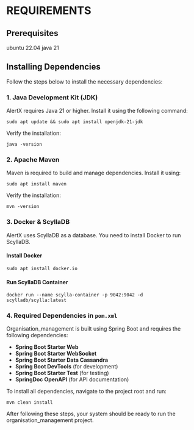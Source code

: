 # REQUIREMENTS

## Prerequisites
ubuntu 22.04
java 21


## Installing Dependencies

Follow the steps below to install the necessary dependencies:

### 1. Java Development Kit (JDK)

AlertX requires Java 21 or higher. Install it using the following command:

```shell
sudo apt update && sudo apt install openjdk-21-jdk
```

Verify the installation:

```shell
java -version
```

### 2. Apache Maven

Maven is required to build and manage dependencies. Install it using:

```shell
sudo apt install maven
```

Verify the installation:

```shell
mvn -version
```

### 3. Docker & ScyllaDB

AlertX uses ScyllaDB as a database. You need to install Docker to run ScyllaDB.

#### Install Docker

```shell
sudo apt install docker.io
```

#### Run ScyllaDB Container

```shell
docker run --name scylla-container -p 9042:9042 -d scylladb/scylla:latest
```

### 4. Required Dependencies in `pom.xml`

Organisation_management is built using Spring Boot and requires the following dependencies:

- **Spring Boot Starter Web**
- **Spring Boot Starter WebSocket**
- **Spring Boot Starter Data Cassandra**
- **Spring Boot DevTools** (for development)
- **Spring Boot Starter Test** (for testing)
- **SpringDoc OpenAPI** (for API documentation)

To install all dependencies, navigate to the project root and run:

```shell
mvn clean install
```

After following these steps, your system should be ready to run the organisation_management project.
